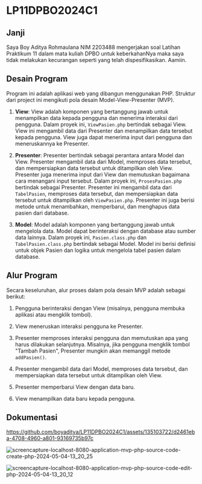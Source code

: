 # LP11DPBO2024C1

## Janji
  Saya Boy Aditya Rohmaulana NIM 2203488 mengerjakan
  soal Latihan Praktikum 11 dalam mata kuliah DPBO untuk keberkahanNya
  maka saya tidak melakukan kecurangan seperti yang telah dispesifikasikan. Aamiin. 

## Desain Program


Program ini adalah aplikasi web yang dibangun menggunakan PHP. Struktur dari project ini mengikuti pola desain Model-View-Presenter (MVP).

1. **View**: View adalah komponen yang bertanggung jawab untuk menampilkan data kepada pengguna dan menerima interaksi dari pengguna. Dalam proyek ini, `ViewPasien.php` bertindak sebagai View. View ini mengambil data dari Presenter dan menampilkan data tersebut kepada pengguna. View juga dapat menerima input dari pengguna dan meneruskannya ke Presenter.

2. **Presenter**: Presenter bertindak sebagai perantara antara Model dan View. Presenter mengambil data dari Model, memproses data tersebut, dan mempersiapkan data tersebut untuk ditampilkan oleh View. Presenter juga menerima input dari View dan memutuskan bagaimana cara menangani input tersebut. Dalam proyek ini, `ProsesPasien.php` bertindak sebagai Presenter. Presenter ini mengambil data dari `TabelPasien`, memproses data tersebut, dan mempersiapkan data tersebut untuk ditampilkan oleh `ViewPasien.php`. Presenter ini juga berisi metode untuk menambahkan, memperbarui, dan menghapus data pasien dari database.

3. **Model**: Model adalah komponen yang bertanggung jawab untuk mengelola data. Model dapat berinteraksi dengan database atau sumber data lainnya. Dalam proyek ini, `Pasien.class.php` dan `TabelPasien.class.php` bertindak sebagai Model. Model ini berisi definisi untuk objek Pasien dan logika untuk mengelola tabel pasien dalam database.

## Alur Program
Secara keseluruhan, alur proses dalam pola desain MVP adalah sebagai berikut:

1. Pengguna berinteraksi dengan View (misalnya, pengguna membuka aplikasi atau mengklik tombol).

2. View meneruskan interaksi pengguna ke Presenter.

3. Presenter memproses interaksi pengguna dan memutuskan apa yang harus dilakukan selanjutnya. Misalnya, jika pengguna mengklik tombol "Tambah Pasien", Presenter mungkin akan memanggil metode `addPasien()`.

4. Presenter mengambil data dari Model, memproses data tersebut, dan mempersiapkan data tersebut untuk ditampilkan oleh View.

5. Presenter memperbarui View dengan data baru.

6. View menampilkan data baru kepada pengguna.

## Dokumentasi


https://github.com/boyaditya/LP11DPBO2024C1/assets/135103722/d2461eba-4708-4960-a801-93169735b97c

![screencapture-localhost-8080-application-mvp-php-source-code-create-php-2024-05-04-13_20_25](https://github.com/boyaditya/LP11DPBO2024C1/assets/135103722/c01e85a4-7372-4229-acf9-4b999f53bfb4)

![screencapture-localhost-8080-application-mvp-php-source-code-edit-php-2024-05-04-13_20_12](https://github.com/boyaditya/LP11DPBO2024C1/assets/135103722/033e5439-be1f-4082-bc3d-eb6527baf90d)
